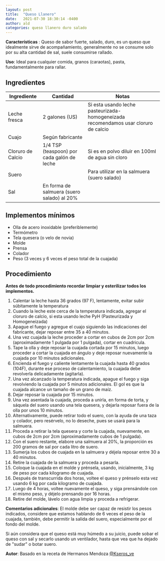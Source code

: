```yaml
---
layout: post
title:  "Queso Llanero"
date:   2021-07-30 18:30:14 -0400
author: ald
categories: queso llanero duro salado
---
```

**Características** : Queso de sabor fuerte, salado, duro, es un queso que idealmente sirve de acompañamiento, generalmente no se consume solo por su alta cantidad de sal, suele consumirse rallado.

**Uso**: Ideal para cualquier comida, granos (caraotas), pasta, fundamentalmente para rallar.

## Ingredientes

Ingrediente | Cantidad | Notas
------------| ---------| -----
Leche fresca | 2 galones (US) | Si esta usando leche pasteurizada-homogeneizada recomendamos usar cloruro de calcio
Cuajo | Según fabricante |
Cloruro de Calcio | 1/4 TSP (teaspoon) por cada galón de leche | Si es en polvo diluir en 100ml de agua sin cloro
Suero | | Para utilizar en la salmuera (suero salado) 
Sal | En forma de salmuera (suero salado) al 20% | 

## Implementos mínimos

- Olla de acero inoxidable (preferiblemente)
- Termómetro
- Tela quesera (o velo de novia)
- Molde
- Prensa
- Colador
- Peso (3 veces y 6 veces el peso total de la cuajada)

## Procedimiento

**Antes de todo procedimiento recordar limpiar y esterilizar todos los implementos.**

1. Calentar la leche hasta 36 grados (97 F), lentamente, evitar subir súbitamente la temperatura
2. Cuando la leche este cerca de la temperatura indicada, agregar el cloruro de calcio, si esta usando leche PyH  (Pasteurizada y Homogeneizada)
3. Apague el fuego y agregue el cuajo siguiendo las indicaciones del fabricante, dejar reposar entre 35 a 40 minutos.
4. Una vez cuajada la leche proceder a cortar en cubos de 2cm por 2cm (aproximadamente 1 pulgada por 1 pulgada), cortar en cuadricula.
5. Tape la olla y deje reposar la cuajada cortada por 15 minutos, luego proceder a cortar la cuajada en ángulo y deje reposar nuevamente la cuajada por 10 minutos adicionales.
6. Encienda el fuego y caliente lentamente la cuajada hasta 40 grados (104F), durante ese proceso de calentamiento, la cuajada debe revolverla delicadamente (agitarla).
7. Una vez alcanzado la temperatura indicada, apague el fuego y siga revolviendo la cuajada por 5 minutos adicionales. El gol es que la cuajada alcance un tamaño de un grano de maíz.
8. Dejar reposar la cuajada por 15 minutos.
9. Una vez asentada la cuajada, proceda a unirla, en forma de torta, y sáquela del suero usando una tela quesera, y dejarla reposar fuera de la olla por unos 10 minutos.
10. Alternativamente, puede retirar todo el suero, con la ayuda de una taza y colador, pero resérvelo, no lo deseche, pues se usará para la salmuera.
11. Proceda a retirar la tela quesera y corte la cuajada, nuevamente, en cubos de 2cm por 2cm (aproximadamente cubos de 1 pulgada).
12. Con el suero restante, elabore una salmuera al 20%, la proporción es 200 gramos de sal por cada litro de suero.
13. Sumerja los cubos de cuajada en la salmuera y déjela reposar entre 30 a 40 minutos.
14. Retire la cuajada de la salmuera y proceda a pesarla.
15. Coloque la cuajada en el molde y prénsela, usando, inicialmente, 3 kg de peso por cada kilogramo de cuajada.
16. Después de transcurrida dos horas, voltee el queso y prénselo esta vez usando 6 kg por cada kilogramo de cuajada.
17. Luego de 4 horas, voltee nuevamente el queso, y siga prensándole con el mismo peso, y déjelo prensando por 16 horas.
18. Retire del molde, lávelo con agua limpia y proceda a refrigerar.

**Comentarios adicionales**: El molde debe ser capaz de resistir los pesos indicados, considere que estamos hablando de 6 veces el peso de la cuajada, también, debe permitir la salida del suero, especialmente por el fondo del molde.

Si aún considera que el queso está muy húmedo a su juicio, puede sobar el queso con sal y secarlo usando un ventilador, hasta que vea que ha dejado de "sudar" o botar suero.

**Autor**: Basado en la receta de Hermanos Mendoza [@Kseros_ve](https://www.instagram.com/kseros_ve/)